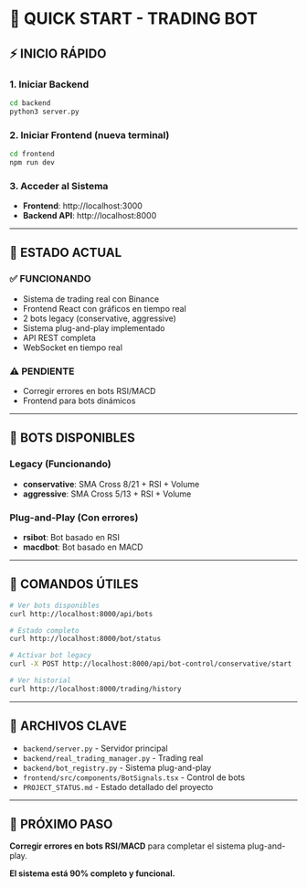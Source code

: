 # 🚀 QUICK START - TRADING BOT

## ⚡ INICIO RÁPIDO

### 1. Iniciar Backend

```bash
cd backend
python3 server.py
```

### 2. Iniciar Frontend (nueva terminal)

```bash
cd frontend
npm run dev
```

### 3. Acceder al Sistema

- **Frontend**: http://localhost:3000
- **Backend API**: http://localhost:8000

---

## 🎯 ESTADO ACTUAL

### ✅ FUNCIONANDO

- Sistema de trading real con Binance
- Frontend React con gráficos en tiempo real
- 2 bots legacy (conservative, aggressive)
- Sistema plug-and-play implementado
- API REST completa
- WebSocket en tiempo real

### ⚠️ PENDIENTE

- Corregir errores en bots RSI/MACD
- Frontend para bots dinámicos

---

## 🤖 BOTS DISPONIBLES

### Legacy (Funcionando)

- **conservative**: SMA Cross 8/21 + RSI + Volume
- **aggressive**: SMA Cross 5/13 + RSI + Volume

### Plug-and-Play (Con errores)

- **rsibot**: Bot basado en RSI
- **macdbot**: Bot basado en MACD

---

## 🔧 COMANDOS ÚTILES

```bash
# Ver bots disponibles
curl http://localhost:8000/api/bots

# Estado completo
curl http://localhost:8000/bot/status

# Activar bot legacy
curl -X POST http://localhost:8000/api/bot-control/conservative/start

# Ver historial
curl http://localhost:8000/trading/history
```

---

## 📁 ARCHIVOS CLAVE

- `backend/server.py` - Servidor principal
- `backend/real_trading_manager.py` - Trading real
- `backend/bot_registry.py` - Sistema plug-and-play
- `frontend/src/components/BotSignals.tsx` - Control de bots
- `PROJECT_STATUS.md` - Estado detallado del proyecto

---

## 🎯 PRÓXIMO PASO

**Corregir errores en bots RSI/MACD** para completar el sistema plug-and-play.

**El sistema está 90% completo y funcional.**
